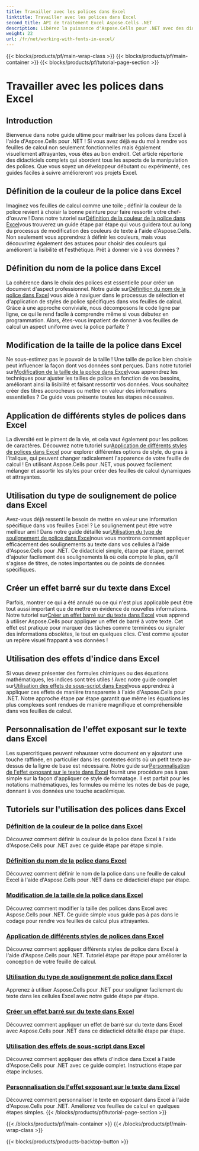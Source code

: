 ```yaml
---
title: Travailler avec les polices dans Excel
linktitle: Travailler avec les polices dans Excel
second_title: API de traitement Excel Aspose.Cells .NET
description: Libérez la puissance d'Aspose.Cells pour .NET avec des didacticiels sur l'utilisation des polices dans Excel, de la définition des couleurs à l'application de styles pour des feuilles de calcul époustouflantes.
weight: 22
url: /fr/net/working-with-fonts-in-excel/
---
```


{{< blocks/products/pf/main-wrap-class >}}
{{< blocks/products/pf/main-container >}}
{{< blocks/products/pf/tutorial-page-section >}}

# Travailler avec les polices dans Excel

## Introduction

Bienvenue dans notre guide ultime pour maîtriser les polices dans Excel à l'aide d'Aspose.Cells pour .NET ! Si vous avez déjà eu du mal à rendre vos feuilles de calcul non seulement fonctionnelles mais également visuellement attrayantes, vous êtes au bon endroit. Cet article répertorie des didacticiels complets qui abordent tous les aspects de la manipulation des polices. Que vous soyez un développeur débutant ou expérimenté, ces guides faciles à suivre amélioreront vos projets Excel.

## Définition de la couleur de la police dans Excel

 Imaginez vos feuilles de calcul comme une toile ; définir la couleur de la police revient à choisir la bonne peinture pour faire ressortir votre chef-d'œuvre ! Dans notre tutoriel sur[Définition de la couleur de la police dans Excel](./setting-font-color/)vous trouverez un guide étape par étape qui vous guidera tout au long du processus de modification des couleurs de texte à l'aide d'Aspose.Cells. Non seulement vous apprendrez à définir les couleurs, mais vous découvrirez également des astuces pour choisir des couleurs qui améliorent la lisibilité et l'esthétique. Prêt à donner vie à vos données ?

## Définition du nom de la police dans Excel

 La cohérence dans le choix des polices est essentielle pour créer un document d'aspect professionnel. Notre guide sur[Définition du nom de la police dans Excel](./setting-font-name/) vous aide à naviguer dans le processus de sélection et d'application de styles de police spécifiques dans vos feuilles de calcul. Grâce à une approche conviviale, nous décomposons le code ligne par ligne, ce qui le rend facile à comprendre même si vous débutez en programmation. Alors, êtes-vous impatient de donner à vos feuilles de calcul un aspect uniforme avec la police parfaite ? 

## Modification de la taille de la police dans Excel

 Ne sous-estimez pas le pouvoir de la taille ! Une taille de police bien choisie peut influencer la façon dont vos données sont perçues. Dans notre tutoriel sur[Modification de la taille de la police dans Excel](./changing-font-size/)vous apprendrez les techniques pour ajuster les tailles de police en fonction de vos besoins, améliorant ainsi la lisibilité et faisant ressortir vos données. Vous souhaitez créer des titres accrocheurs ou mettre en valeur des informations essentielles ? Ce guide vous présente toutes les étapes nécessaires. 

## Application de différents styles de polices dans Excel

 La diversité est le piment de la vie, et cela vaut également pour les polices de caractères. Découvrez notre tutoriel sur[Application de différents styles de polices dans Excel](./applying-different-fonts-styles/) pour explorer différentes options de style, du gras à l'italique, qui peuvent changer radicalement l'apparence de votre feuille de calcul ! En utilisant Aspose.Cells pour .NET, vous pouvez facilement mélanger et assortir les styles pour créer des feuilles de calcul dynamiques et attrayantes. 

## Utilisation du type de soulignement de police dans Excel

 Avez-vous déjà ressenti le besoin de mettre en valeur une information spécifique dans vos feuilles Excel ? Le soulignement peut être votre meilleur ami ! Dans notre guide détaillé sur[Utilisation du type de soulignement de police dans Excel](./using-font-underline-type/)nous vous montrons comment appliquer efficacement des soulignements au texte dans vos cellules à l'aide d'Aspose.Cells pour .NET. Ce didacticiel simple, étape par étape, permet d'ajouter facilement des soulignements là où cela compte le plus, qu'il s'agisse de titres, de notes importantes ou de points de données spécifiques.

## Créer un effet barré sur du texte dans Excel

 Parfois, montrer ce qui a été annulé ou ce qui n'est plus applicable peut être tout aussi important que de mettre en évidence de nouvelles informations. Notre tutoriel sur[Créer un effet barré sur du texte dans Excel](./creating-strike-out-effect/) vous apprend à utiliser Aspose.Cells pour appliquer un effet de barré à votre texte. Cet effet est pratique pour marquer des tâches comme terminées ou signaler des informations obsolètes, le tout en quelques clics. C'est comme ajouter un repère visuel frappant à vos données !

## Utilisation des effets d'indice dans Excel

 Si vous devez présenter des formules chimiques ou des équations mathématiques, les indices sont très utiles ! Avec notre guide complet sur[Utilisation des effets de sous-script dans Excel](./working-with-sub-script-effects/)vous apprendrez à appliquer ces effets de manière transparente à l'aide d'Aspose.Cells pour .NET. Notre approche étape par étape garantit que même les équations les plus complexes sont rendues de manière magnifique et compréhensible dans vos feuilles de calcul.

## Personnalisation de l'effet exposant sur le texte dans Excel

 Les supercritiques peuvent rehausser votre document en y ajoutant une touche raffinée, en particulier dans les contextes écrits où un petit texte au-dessus de la ligne de base est nécessaire. Notre guide sur[Personnalisation de l'effet exposant sur le texte dans Excel](./customizing-super-script-effect/) fournit une procédure pas à pas simple sur la façon d'appliquer ce style de formatage. Il est parfait pour les notations mathématiques, les formules ou même les notes de bas de page, donnant à vos données une touche académique.

## Tutoriels sur l'utilisation des polices dans Excel
### [Définition de la couleur de la police dans Excel](./setting-font-color/)
Découvrez comment définir la couleur de la police dans Excel à l'aide d'Aspose.Cells pour .NET avec ce guide étape par étape simple.
### [Définition du nom de la police dans Excel](./setting-font-name/)
Découvrez comment définir le nom de la police dans une feuille de calcul Excel à l'aide d'Aspose.Cells pour .NET dans ce didacticiel étape par étape.
### [Modification de la taille de la police dans Excel](./changing-font-size/)
Découvrez comment modifier la taille des polices dans Excel avec Aspose.Cells pour .NET. Ce guide simple vous guide pas à pas dans le codage pour rendre vos feuilles de calcul plus attrayantes.
### [Application de différents styles de polices dans Excel](./applying-different-fonts-styles/)
Découvrez comment appliquer différents styles de police dans Excel à l'aide d'Aspose.Cells pour .NET. Tutoriel étape par étape pour améliorer la conception de votre feuille de calcul.
### [Utilisation du type de soulignement de police dans Excel](./using-font-underline-type/)
Apprenez à utiliser Aspose.Cells pour .NET pour souligner facilement du texte dans les cellules Excel avec notre guide étape par étape.
### [Créer un effet barré sur du texte dans Excel](./creating-strike-out-effect/)
Découvrez comment appliquer un effet de barré sur du texte dans Excel avec Aspose.Cells pour .NET dans ce didacticiel détaillé étape par étape.
### [Utilisation des effets de sous-script dans Excel](./working-with-sub-script-effects/)
Découvrez comment appliquer des effets d'indice dans Excel à l'aide d'Aspose.Cells pour .NET avec ce guide complet. Instructions étape par étape incluses.
### [Personnalisation de l'effet exposant sur le texte dans Excel](./customizing-super-script-effect/)
Découvrez comment personnaliser le texte en exposant dans Excel à l'aide d'Aspose.Cells pour .NET. Améliorez vos feuilles de calcul en quelques étapes simples.
{{< /blocks/products/pf/tutorial-page-section >}}

{{< /blocks/products/pf/main-container >}}
{{< /blocks/products/pf/main-wrap-class >}}

{{< blocks/products/products-backtop-button >}}
